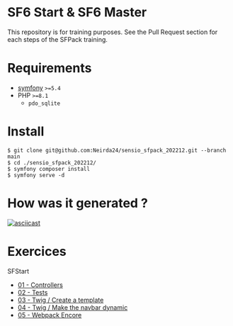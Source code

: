 SF6 Start & SF6 Master
======================

This repository is for training purposes.
See the Pull Request section for each steps of the SFPack training.

# Requirements
* [symfony](https://symfony.com/download) `>=5.4`
* PHP `>=8.1`
  * `pdo_sqlite`

# Install
```shell
$ git clone git@github.com:Neirda24/sensio_sfpack_202212.git --branch main
$ cd ./sensio_sfpack_202212/
$ symfony composer install
$ symfony serve -d
```

# How was it generated ?

[![asciicast](https://asciinema.org/a/ggiYi4uWbVl1XyRklxosCzP44.svg)](https://asciinema.org/a/ggiYi4uWbVl1XyRklxosCzP44)

# Exercices

SFStart
* [01 - Controllers](./doc/01-sfstart/01-controllers.md)
* [02 - Tests](./doc/01-sfstart/02-tests.md)
* [03 - Twig / Create a template](./doc/01-sfstart/03-twig.md#exercise-03---create-a-template)
* [04 - Twig / Make the navbar dynamic](./doc/01-sfstart/03-twig.md#exercise-04---make-the-navbar-dynamic)
* [05 - Webpack Encore](./doc/01-sfstart/05-encore.md)
